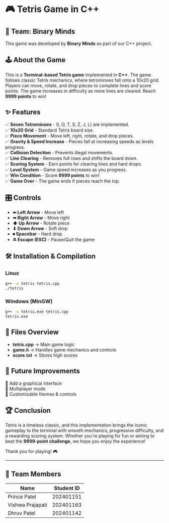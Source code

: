 # 🎮 Tetris Game in C++

## 👥 Team: Binary Minds
This game was developed by **Binary Minds** as part of our C++ project.

## 🕹 About the Game
This is a **Terminal-based Tetris game** implemented in **C++**. The game follows classic Tetris mechanics, where tetrominoes fall onto a 10x20 grid. Players can move, rotate, and drop pieces to complete lines and score points. The game increases in difficulty as more lines are cleared. Reach **9999 points** to win!

## ✨ Features
✅ **Seven Tetrominoes** - (I, O, T, S, Z, J, L) are implemented.  
✅ **10x20 Grid** - Standard Tetris board size.  
✅ **Piece Movement** - Move left, right, rotate, and drop pieces.  
✅ **Gravity & Speed Increase** - Pieces fall at increasing speeds as levels progress.  
✅ **Collision Detection** - Prevents illegal movements.  
✅ **Line Clearing** - Removes full rows and shifts the board down.  
✅ **Scoring System** - Earn points for clearing lines and hard drops.  
✅ **Level System** - Game speed increases as you progress.  
✅ **Win Condition** - Score **9999 points** to win!  
✅ **Game Over** - The game ends if pieces reach the top.  

## 🎛 Controls
- **⬅ Left Arrow** - Move left  
- **➡ Right Arrow** - Move right  
- **⬆ Up Arrow** - Rotate piece  
- **⬇ Down Arrow** - Soft drop  
- **⏹ Spacebar** - Hard drop  
- **⏏ Escape (ESC)** - Pause/Quit the game  

## 🛠 Installation & Compilation
### **Linux**
```sh
g++ -o tetris tetris.cpp
./tetris
```
### **Windows (MinGW)**
```sh
g++ -o tetris.exe tetris.cpp
tetris.exe
```

## 📂 Files Overview
- **tetris.cpp** → Main game logic  
- **game.h** → Handles game mechanics and controls  
- **score.txt** → Stores high scores  

## 🚀 Future Improvements
🔹 Add a graphical interface  
🔹 Multiplayer mode  
🔹 Customizable themes & controls  

## 🏆 Conclusion
Tetris is a timeless classic, and this implementation brings the iconic gameplay to the terminal with smooth mechanics, progressive difficulty, and a rewarding scoring system. Whether you're playing for fun or aiming to beat the **9999-point challenge**, we hope you enjoy the experience!

Thank you for playing! 🎮

---

## 👥 Team Members
| Name                     | Student ID |
| ------------------------ | ---------- |
| Prince Patel             | 202401151  |
| Vishwa Prajapati         | 202401163  |
| Dhruv Patel              | 202401142  |

